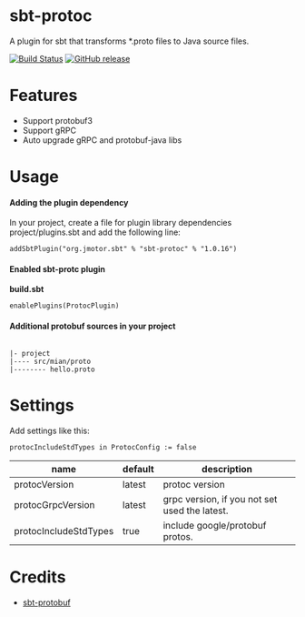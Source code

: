 # sbt-protoc

A plugin for sbt that transforms *.proto files to Java source files.

[![Build Status](https://travis-ci.org/aiyanbo/sbt-protoc.svg?branch=master)](https://travis-ci.org/aiyanbo/sbt-protoc)
[![GitHub release](https://img.shields.io/github/release/aiyanbo/sbt-protoc.svg)](https://github.com/aiyanbo/sbt-protoc/releases/latest) 

# Features

- Support protobuf3
- Support gRPC
- Auto upgrade gRPC and protobuf-java libs

# Usage

#### Adding the plugin dependency

In your project, create a file for plugin library dependencies project/plugins.sbt and add the following line:

```
addSbtPlugin("org.jmotor.sbt" % "sbt-protoc" % "1.0.16")
```

#### Enabled sbt-protc plugin

**build.sbt**

```
enablePlugins(ProtocPlugin)
```

#### Additional protobuf sources in your project

```

|- project
|---- src/mian/proto
|-------- hello.proto

```

# Settings

Add settings like this:

```
protocIncludeStdTypes in ProtocConfig := false
```

| name | default | description |
| --- | --- | --- |
| protocVersion | latest | protoc version
| protocGrpcVersion | latest | grpc version, if you not set used the latest.
| protocIncludeStdTypes | true | include google/protobuf protos.

# Credits

- [sbt-protobuf](https://github.com/sbt/sbt-protobuf)
